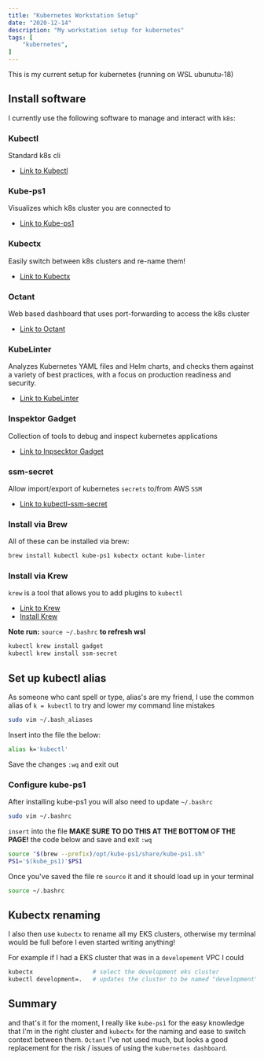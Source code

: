 ```yaml
---
title: "Kubernetes Workstation Setup"
date: "2020-12-14"
description: "My workstation setup for kubernetes"
tags: [
    "kubernetes",
]
---
```


This is my current setup for kubernetes (running on WSL ubunutu-18)

## Install software

I currently use the following software to manage and interact with `k8s`:

### Kubectl

Standard k8s cli

- [Link to Kubectl](https://kubernetes.io/docs/tasks/tools/install-kubectl/)

### Kube-ps1

Visualizes which k8s cluster you are connected to

- [Link to Kube-ps1](https://github.com/jonmosco/kube-ps1)

### Kubectx

Easily switch between k8s clusters and re-name them!

- [Link to Kubectx](https://github.com/ahmetb/kubectx)
  
### Octant

Web based dashboard that uses port-forwarding to access the k8s cluster

- [Link to Octant](https://github.com/vmware-tanzu/octant)

### KubeLinter

Analyzes Kubernetes YAML files and Helm charts, and checks them against a variety of best practices, with a focus on production readiness and security.

- [Link to KubeLinter](https://github.com/stackrox/kube-linter)
### Inspektor Gadget

Collection of tools to debug and inspect kubernetes applications

- [Link to Inpsecktor Gadget](https://github.com/kinvolk/inspektor-gadget)

### ssm-secret

Allow import/export of kubernetes `secrets` to/from AWS `SSM`

- [Link to kubectl-ssm-secret](https://github.com/pr8kerl/kubectl-ssm-secret)

### Install via Brew

All of these can be installed via brew:

``` bash
brew install kubectl kube-ps1 kubectx octant kube-linter
```

### Install via Krew

`krew` is a tool that allows you to add plugins to `kubectl`

- [Link to Krew](https://github.com/kubernetes-sigs/krew)
- [Install Krew](https://krew.sigs.k8s.io/docs/user-guide/setup/install/)

**Note run:** `source ~/.bashrc` **to refresh wsl**

``` bash
kubectl krew install gadget
kubectl krew install ssm-secret
```

## Set up kubectl alias

As someone who cant spell or type, alias's are my friend, I use the common alias of `k = kubectl` to try and lower my command line mistakes

``` bash
sudo vim ~/.bash_aliases
```

Insert into the file the below:

``` bash
alias k='kubectl'
```

Save the changes `:wq` and exit out

### Configure kube-ps1

After installing kube-ps1 you will also need to update `~/.bashrc`

``` bash
sudo vim ~/.bashrc
```

`insert` into the file **MAKE SURE TO DO THIS AT THE BOTTOM OF THE PAGE!** the code below and save and exit `:wq`

``` bash
source "$(brew --prefix)/opt/kube-ps1/share/kube-ps1.sh"
PS1='$(kube_ps1)'$PS1
```

Once you've saved the file re `source` it and it should load up in your terminal

``` bash
source ~/.bashrc
```

## Kubectx renaming

I also then use `kubectx` to rename all my EKS clusters, otherwise my terminal would be full before I even started writing anything!

For example if I had a EKS cluster that was in a `developement` VPC I could

``` bash
kubectx                 # select the development eks cluster
kubectl development=.   # updates the cluster to be named "development"
```

## Summary

and that's it for the moment, I really like `kube-ps1` for the easy knowledge that I'm in the right cluster and `kubectx` for the naming and ease to switch context between them. `Octant` I've not used much, but looks a good replacement for the risk / issues of using the `kubernetes dashboard`.
